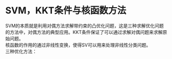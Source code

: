 # SVM，KKT条件与核函数方法
SVM的本质就是利用对偶方法求解带约束的凸优化问题，这是三种求解优化问题的方法中，对偶方法的典型应用。KKT条件保证了可以通过求解对偶问题来求解原始问题。  
核函数的作用的通过非线性变换，使得SV可以用来处理非线性分类问题。  
三种优化方法：

